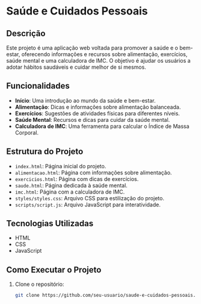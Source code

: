 # Saúde e Cuidados Pessoais

## Descrição
Este projeto é uma aplicação web voltada para promover a saúde e o bem-estar, oferecendo informações e recursos sobre alimentação, exercícios, saúde mental e uma calculadora de IMC. O objetivo é ajudar os usuários a adotar hábitos saudáveis e cuidar melhor de si mesmos.

## Funcionalidades
- **Início**: Uma introdução ao mundo da saúde e bem-estar.
- **Alimentação**: Dicas e informações sobre alimentação balanceada.
- **Exercícios**: Sugestões de atividades físicas para diferentes níveis.
- **Saúde Mental**: Recursos e dicas para cuidar da saúde mental.
- **Calculadora de IMC**: Uma ferramenta para calcular o Índice de Massa Corporal.

## Estrutura do Projeto
- `index.html`: Página inicial do projeto.
- `alimentacao.html`: Página com informações sobre alimentação.
- `exercicios.html`: Página com dicas de exercícios.
- `saude.html`: Página dedicada à saúde mental.
- `imc.html`: Página com a calculadora de IMC.
- `styles/styles.css`: Arquivo CSS para estilização do projeto.
- `scripts/script.js`: Arquivo JavaScript para interatividade.

## Tecnologias Utilizadas
- HTML
- CSS
- JavaScript

## Como Executar o Projeto
1. Clone o repositório:
   ```bash
   git clone https://github.com/seu-usuario/saude-e-cuidados-pessoais.git
